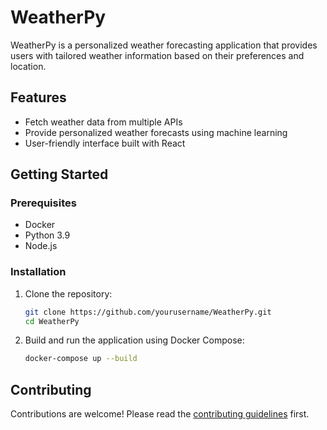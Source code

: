 # WeatherPy

WeatherPy is a personalized weather forecasting application that provides users with tailored weather information based on their preferences and location.

## Features
- Fetch weather data from multiple APIs
- Provide personalized weather forecasts using machine learning
- User-friendly interface built with React

## Getting Started
### Prerequisites
- Docker
- Python 3.9
- Node.js

### Installation
1. Clone the repository:
   ```sh
   git clone https://github.com/yourusername/WeatherPy.git
   cd WeatherPy

2. Build and run the application using Docker Compose:
   ```sh
   docker-compose up --build

## Contributing
Contributions are welcome! Please read the [contributing guidelines](CONTRIBUTING.md) first.
